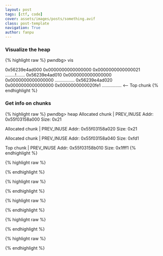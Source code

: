 ```yaml
---
layout: post
tags: [ctf, code]
cover: assets/images/posts/something.avif
class: post-template
navigation: True
author: fanpu
---
```


### Visualize the heap
{% highlight raw %}
pwndbg> vis

0x56239e4ad000	0x0000000000000000	0x0000000000000021	........!.......
0x56239e4ad010	0x0000000000000000	0x0000000000000000	................
0x56239e4ad020	0x0000000000000000	0x0000000000020fe1	................	<-- Top chunk
{% endhighlight %}


### Get info on chunks
{% highlight raw %}
pwndbg> heap
Allocated chunk | PREV_INUSE
Addr: 0x55f03158a000
Size: 0x21

Allocated chunk | PREV_INUSE
Addr: 0x55f03158a020
Size: 0x21

Allocated chunk | PREV_INUSE
Addr: 0x55f03158a040
Size: 0xfd1

Top chunk | PREV_INUSE
Addr: 0x55f03158b010
Size: 0x1fff1
{% endhighlight %}


{% highlight raw %}

{% endhighlight %}


{% highlight raw %}

{% endhighlight %}


{% highlight raw %}

{% endhighlight %}


{% highlight raw %}

{% endhighlight %}


{% highlight raw %}

{% endhighlight %}


